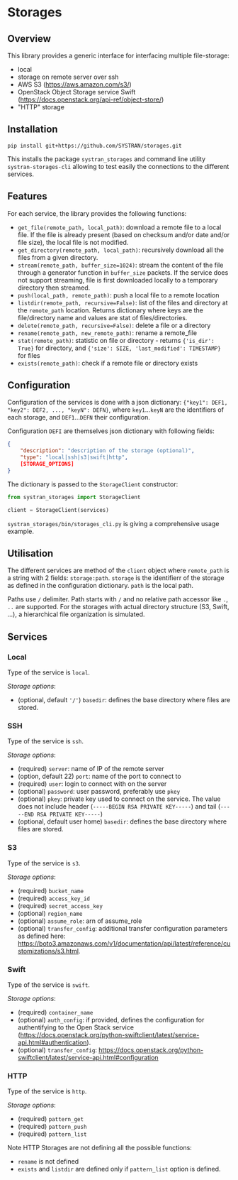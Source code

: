 # Storages

## Overview

This library provides a generic interface for interfacing multiple file-storage:

* local
* storage on remote server over ssh
* AWS S3 (https://aws.amazon.com/s3/)
* OpenStack Object Storage service Swift (https://docs.openstack.org/api-ref/object-store/)
* "HTTP" storage

## Installation

```
pip install git+https://github.com/SYSTRAN/storages.git
```

This installs the package `systran_storages` and command line utility `systran-storages-cli` allowing to test easily the connections to the different services.

## Features

For each service, the library provides the following functions:

* `get_file(remote_path, local_path)`: download a remote file to a local file. If the file is already present (based on checksum and/or date and/or file size), the local file is not modified.
* `get_directory(remote_path, local_path)`: recursively download all the files from a given directory.
* `stream(remote_path, buffer_size=1024)`: stream the content of the file through a generator function in `buffer_size` packets. If the service does not support streaming, file is first downloaded locally to a temporary directory then streamed.
* `push(local_path, remote_path)`: push a local file to a remote location
* `listdir(remote_path, recursive=False)`: list of the files and directory at the `remote_path` location. Returns dictionary where keys are the file/directory name and values are stat of files/directories.
* `delete(remote_path, recursive=False)`: delete a file or a directory
* `rename(remote_path, new_remote_path)`: rename a remote_file
* `stat(remote_path)`: statistic on file or directory - returns `{'is_dir': True}` for directory, and `{'size': SIZE, 'last_modified': TIMESTAMP}` for files
* `exists(remote_path)`: check if a remote file or directory exists

## Configuration

Configuration of the services is done with a json dictionary: `{"key1": DEF1, "key2": DEF2, ..., "keyN": DEFN}`, where `key1`...`keyN` are the identifiers of each storage, and `DEF1`...`DEFN` their configuration.

Configuration `DEFI` are themselves json dictionary with following fields:
```json
{
	"description": "description of the storage (optional)",
	"type": "local|ssh|s3|swift|http",
	[STORAGE_OPTIONS]
}
```

The dictionary is passed to the `StorageClient` constructor:

```python
from systran_storages import StorageClient

client = StorageClient(services)
```

`systran_storages/bin/storages_cli.py` is giving a comprehensive usage example.

## Utilisation

The different services are method of the `client` object where `remote_path` is a string with 2 fields: `storage:path`. `storage` is the identifierr of the storage as defined in the configuration dictionary. `path` is the local path.

Paths use `/` delimiter. Path starts with `/` and no relative path accessor like `.`, `..` are supported. For the storages with actual directory structure (S3, Swift, ...), a hierarchical file organization is simulated.

## Services

### Local

Type of the service is `local`. 

_Storage options_:

* (optional, default `'/'`) `basedir`: defines the base directory where files are stored.

### SSH

Type of the service is `ssh`.

_Storage options_:

* (required) `server`: name of IP of the remote server
* (option, default 22) `port`: name of the port to connect to
* (required) `user`: login to connect with on the server
* (optional) `password`: user password, preferably use `pkey`
* (optional) `pkey`: private key used to connect on the service. The value does not include header (`-----BEGIN RSA PRIVATE KEY-----`) and tail (`-----END RSA PRIVATE KEY-----`)
* (optional, default user home) `basedir`: defines the base directory where files are stored.

### S3

Type of the service is `s3`.

_Storage options_:

* (required) `bucket_name`
* (required) `access_key_id`
* (required) `secret_access_key`
* (optional) `region_name`
* (optional) `assume_role`: arn of assume_role
* (optional) `transfer_config`: additional transfer configuration parameters as defined here: https://boto3.amazonaws.com/v1/documentation/api/latest/reference/customizations/s3.html.

### Swift

Type of the service is `swift`.

_Storage options_:

* (required) `container_name`
* (optional) `auth_config`: if provided, defines the configuration for authentifying to the Open Stack service (https://docs.openstack.org/python-swiftclient/latest/service-api.html#authentication).
* (optional) `transfer_config`: https://docs.openstack.org/python-swiftclient/latest/service-api.html#configuration

### HTTP

Type of the service is `http`.

_Storage options_:

* (required) `pattern_get`
* (required) `pattern_push`
* (required) `pattern_list`

Note HTTP Storages are not defining all the possible functions:

* `rename` is not defined
* `exists` and `listdir` are defined only if `pattern_list` option is defined.
